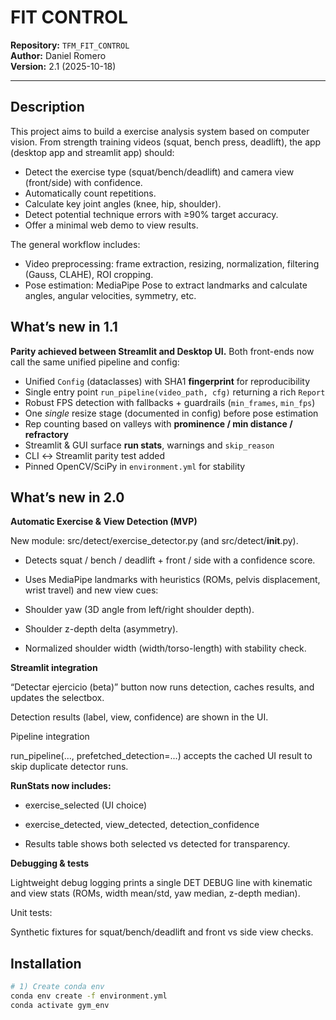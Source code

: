 # FIT CONTROL

**Repository:** `TFM_FIT_CONTROL`  
**Author:** Daniel Romero  
**Version:** 2.1 (2025-10-18)

---

## Description

This project aims to build a exercise analysis system based on computer vision.
From strength training videos (squat, bench press, deadlift), the app (desktop app and streamlit app) should:

- Detect the exercise type (squat/bench/deadlift) and camera view (front/side) with confidence.
- Automatically count repetitions.
- Calculate key joint angles (knee, hip, shoulder).
- Detect potential technique errors with ≥90% target accuracy.
- Offer a minimal web demo to view results.


The general workflow includes:
- Video preprocessing: frame extraction, resizing, normalization, filtering (Gauss, CLAHE), ROI cropping.
- Pose estimation: MediaPipe Pose to extract landmarks and calculate angles, angular velocities, symmetry, etc.


## What’s new in 1.1

**Parity achieved between Streamlit and Desktop UI.** Both front-ends now call the same unified pipeline and config:

- Unified `Config` (dataclasses) with SHA1 **fingerprint** for reproducibility
- Single entry point `run_pipeline(video_path, cfg)` returning a rich `Report`
- Robust FPS detection with fallbacks + guardrails (`min_frames`, `min_fps`)
- One *single* resize stage (documented in config) before pose estimation
- Rep counting based on valleys with **prominence / min distance / refractory**
- Streamlit & GUI surface **run stats**, warnings and `skip_reason`
- CLI ↔ Streamlit parity test added
- Pinned OpenCV/SciPy in `environment.yml` for stability

## What’s new in 2.0
**Automatic Exercise & View Detection (MVP)**

New module: src/detect/exercise_detector.py (and src/detect/__init__.py).

- Detects squat / bench / deadlift + front / side with a confidence score.

- Uses MediaPipe landmarks with heuristics (ROMs, pelvis displacement, wrist travel) and new view cues:

- Shoulder yaw (3D angle from left/right shoulder depth).

- Shoulder z-depth delta (asymmetry).

- Normalized shoulder width (width/torso-length) with stability check.

**Streamlit integration**

“Detectar ejercicio (beta)” button now runs detection, caches results, and updates the selectbox.

Detection results (label, view, confidence) are shown in the UI.

Pipeline integration

run_pipeline(..., prefetched_detection=...) accepts the cached UI result to skip duplicate detector runs.


**RunStats now includes:**

- exercise_selected (UI choice)

- exercise_detected, view_detected, detection_confidence

- Results table shows both selected vs detected for transparency.


**Debugging & tests**

Lightweight debug logging prints a single DET DEBUG line with kinematic and view stats (ROMs, width mean/std, yaw median, z-depth median).

Unit tests:

Synthetic fixtures for squat/bench/deadlift and front vs side view checks.

## Installation

```bash
# 1) Create conda env
conda env create -f environment.yml
conda activate gym_env